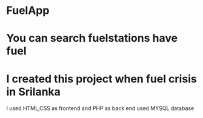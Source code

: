 # FuelApp
# You can search fuelstations have fuel 
# I created this project when fuel crisis in Srilanka
I used HTML,CSS as frontend and PHP as back end
used MYSQL database
